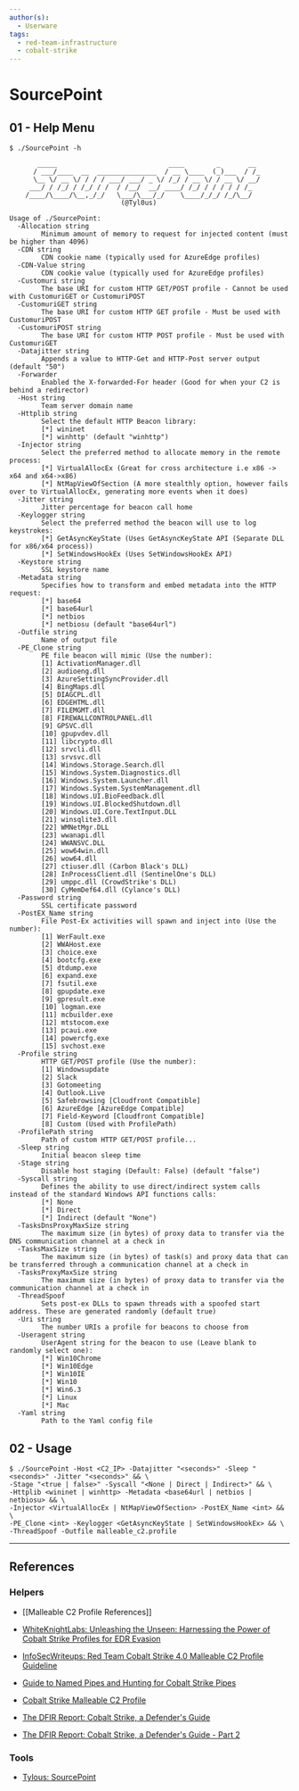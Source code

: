 ```yaml
---
author(s):
  - Userware
tags:
  - red-team-infrastructure
  - cobalt-strike
---
```

# SourcePoint

## 01 - Help Menu

```
$ ./SourcePoint -h

	   _____                            ____        _       __ 
	  / ___/____  __  _______________  / __ \____  (_)___  / /_
	  \__ \/ __ \/ / / / ___/ ___/ _ \/ /_/ / __ \/ / __ \/ __/
	 ___/ / /_/ / /_/ / /  / /__/  __/ ____/ /_/ / / / / / /_  
	/____/\____/\__,_/_/   \___/\___/_/    \____/_/_/ /_/\__/  
  							(@Tyl0us)
															 
Usage of ./SourcePoint:
  -Allocation string
    	Minimum amount of memory to request for injected content (must be higher than 4096)
  -CDN string
    	CDN cookie name (typically used for AzureEdge profiles)
  -CDN-Value string
    	CDN cookie value (typically used for AzureEdge profiles)
  -Customuri string
    	The base URI for custom HTTP GET/POST profile - Cannot be used with CustomuriGET or CustomuriPOST
  -CustomuriGET string
    	The base URI for custom HTTP GET profile - Must be used with CustomuriPOST
  -CustomuriPOST string
    	The base URI for custom HTTP POST profile - Must be used with CustomuriGET
  -Datajitter string
    	Appends a value to HTTP-Get and HTTP-Post server output (default "50")
  -Forwarder
    	Enabled the X-forwarded-For header (Good for when your C2 is behind a redirector)
  -Host string
    	Team server domain name
  -Httplib string
    	Select the default HTTP Beacon library:
    	[*] wininet
    	[*] winhttp' (default "winhttp")
  -Injector string
    	Select the preferred method to allocate memory in the remote process:
    	[*] VirtualAllocEx (Great for cross architecture i.e x86 -> x64 and x64->x86)
    	[*] NtMapViewOfSection (A more stealthly option, however fails over to VirtualAllocEx, generating more events when it does)
  -Jitter string
    	Jitter percentage for beacon call home
  -Keylogger string
    	Select the preferred method the beacon will use to log keystrokes: 
    	[*] GetAsyncKeyState (Uses GetAsyncKeyState API (Separate DLL for x86/x64 process))
    	[*] SetWindowsHookEx (Uses SetWindowsHookEx API)
  -Keystore string
    	SSL keystore name
  -Metadata string
    	Specifies how to transform and embed metadata into the HTTP request:
    	[*] base64
    	[*] base64url
    	[*] netbios
    	[*] netbiosu (default "base64url")
  -Outfile string
    	Name of output file
  -PE_Clone string
    	PE file beacon will mimic (Use the number):
    	[1] ActivationManager.dll
    	[2] audioeng.dll
    	[3] AzureSettingSyncProvider.dll
    	[4] BingMaps.dll
    	[5] DIAGCPL.dll
    	[6] EDGEHTML.dll
    	[7] FILEMGMT.dll
    	[8] FIREWALLCONTROLPANEL.dll
    	[9] GPSVC.dll
    	[10] gpupvdev.dll
    	[11] libcrypto.dll
    	[12] srvcli.dll
    	[13] srvsvc.dll
    	[14] Windows.Storage.Search.dll
    	[15] Windows.System.Diagnostics.dll
    	[16] Windows.System.Launcher.dll
    	[17] Windows.System.SystemManagement.dll
    	[18] Windows.UI.BioFeedback.dll
    	[19] Windows.UI.BlockedShutdown.dll
    	[20] Windows.UI.Core.TextInput.DLL
    	[21] winsqlite3.dll
    	[22] WMNetMgr.DLL
    	[23] wwanapi.dll
    	[24] WWANSVC.DLL
    	[25] wow64win.dll
    	[26] wow64.dll
    	[27] ctiuser.dll (Carbon Black's DLL)
    	[28] InProcessClient.dll (SentinelOne's DLL)
    	[29] umppc.dll (CrowdStrike's DLL)
    	[30] CyMemDef64.dll (Cylance's DLL)
  -Password string
    	SSL certificate password
  -PostEX_Name string
    	File Post-Ex activities will spawn and inject into (Use the number):
    	[1] WerFault.exe
    	[2] WWAHost.exe
    	[3] choice.exe
    	[4] bootcfg.exe
    	[5] dtdump.exe
    	[6] expand.exe
    	[7] fsutil.exe
    	[8] gpupdate.exe
    	[9] gpresult.exe
    	[10] logman.exe
    	[11] mcbuilder.exe
    	[12] mtstocom.exe
    	[13] pcaui.exe
    	[14] powercfg.exe
    	[15] svchost.exe
  -Profile string
    	HTTP GET/POST profile (Use the number):
    	[1] Windowsupdate
    	[2] Slack
    	[3] Gotomeeting
    	[4] Outlook.Live
    	[5] Safebrowsing [Cloudfront Compatible]
    	[6] AzureEdge [AzureEdge Compatible]
    	[7] Field-Keyword [Cloudfront Compatible]
    	[8] Custom (Used with ProfilePath)
  -ProfilePath string
    	Path of custom HTTP GET/POST profile...
  -Sleep string
    	Initial beacon sleep time
  -Stage string
    	Disable host staging (Default: False) (default "false")
  -Syscall string
    	Defines the ability to use direct/indirect system calls instead of the standard Windows API functions calls:
    	[*] None
    	[*] Direct
    	[*] Indirect (default "None")
  -TasksDnsProxyMaxSize string
    	The maximum size (in bytes) of proxy data to transfer via the DNS communication channel at a check in
  -TasksMaxSize string
    	The maximum size (in bytes) of task(s) and proxy data that can be transferred through a communication channel at a check in
  -TasksProxyMaxSize string
    	The maximum size (in bytes) of proxy data to transfer via the communication channel at a check in
  -ThreadSpoof
    	Sets post-ex DLLs to spawn threads with a spoofed start address. These are generated randomly (default true)
  -Uri string
    	The number URIs a profile for beacons to choose from
  -Useragent string
    	UserAgent string for the beacon to use (Leave blank to randomly select one):
    	[*] Win10Chrome
    	[*] Win10Edge
    	[*] Win10IE
    	[*] Win10
    	[*] Win6.3
    	[*] Linux
    	[*] Mac
  -Yaml string
    	Path to the Yaml config file
```

## 02 - Usage

```
$ ./SourcePoint -Host <C2_IP> -Datajitter "<seconds>" -Sleep "<seconds>" -Jitter "<seconds>" && \
-Stage "<true | false>" -Syscall "<None | Direct | Indirect>" && \
-Httplib <wininet | winhttp> -Metadata <base64url | netbios | netbiosu> && \
-Injector <VirtualAllocEx | NtMapViewOfSection> -PostEX_Name <int> && \
-PE_Clone <int> -Keylogger <GetAsyncKeyState | SetWindowsHookEx> && \
-ThreadSpoof -Outfile malleable_c2.profile
```

---
## References

### Helpers

- [[Malleable C2 Profile References]]

- [WhiteKnightLabs: Unleashing the Unseen: Harnessing the Power of Cobalt Strike Profiles for EDR Evasion](https://whiteknightlabs.com/2023/05/23/unleashing-the-unseen-harnessing-the-power-of-cobalt-strike-profiles-for-edr-evasion/)

- [InfoSecWriteups: Red Team Cobalt Strike 4.0 Malleable C2 Profile Guideline](https://infosecwriteups.com/red-team-cobalt-strike-4-0-malleable-c2-profile-guideline-eb3eeb219a7c)

- [Guide to Named Pipes and Hunting for Cobalt Strike Pipes](https://svch0st.medium.com/guide-to-named-pipes-and-hunting-for-cobalt-strike-pipes-dc46b2c5f575)

- [Cobalt Strike Malleable C2 Profile](https://unit42.paloaltonetworks.com/cobalt-strike-malleable-c2-profile/)

- [The DFIR Report: Cobalt Strike, a Defender's Guide](https://thedfirreport.com/2021/08/29/cobalt-strike-a-defenders-guide/)

- [The DFIR Report: Cobalt Strike, a Defender's Guide - Part 2](https://thedfirreport.com/2022/01/24/cobalt-strike-a-defenders-guide-part-2/)

### Tools

- [Tylous: SourcePoint](https://github.com/Tylous/SourcePoint)
